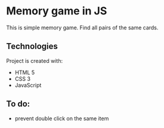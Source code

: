 # Memory game in JS

This is simple memory game. Find all pairs of the same cards. 

## Technologies
Project is created with:
* HTML 5
* CSS 3 
* JavaScript

## To do:
* prevent double click on the same item


